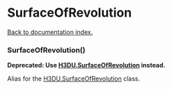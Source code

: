 # SurfaceOfRevolution

[Back to documentation index.](index.md)

 <a name='SurfaceOfRevolution'></a>
### SurfaceOfRevolution()

<b>Deprecated: Use <a href="H3DU.SurfaceOfRevolution.md">H3DU.SurfaceOfRevolution</a> instead.</b>

Alias for the <a href="H3DU.SurfaceOfRevolution.md">H3DU.SurfaceOfRevolution</a> class.
